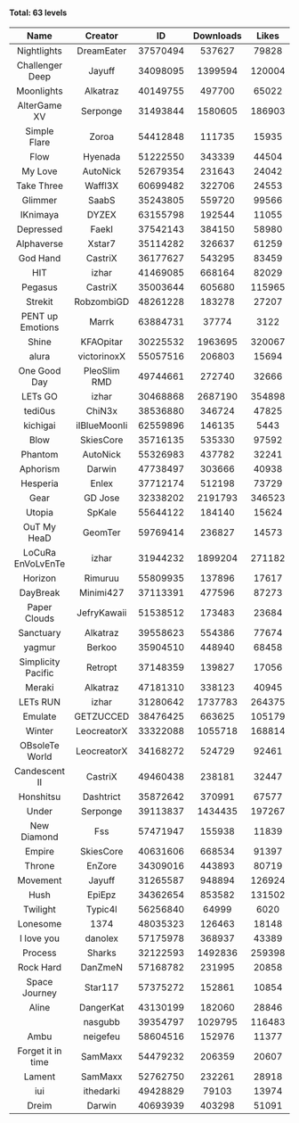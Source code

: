 #### Total: 63 levels

| Name | Creator | ID | Downloads | Likes |
|:---:|:---:|:---:|:---:|:---:|
| Nightlights | DreamEater | 37570494 | 537627 | 79828
| Challenger Deep | Jayuff | 34098095 | 1399594 | 120004
| Moonlights | Alkatraz | 40149755 | 497700 | 65022
| AlterGame XV | Serponge | 31493844 | 1580605 | 186903
| Simple Flare | Zoroa | 54412848 | 111735 | 15935
| Flow | Hyenada | 51222550 | 343339 | 44504
| My Love | AutoNick | 52679354 | 231643 | 24042
| Take Three | Waffl3X | 60699482 | 322706 | 24553
| Glimmer | SaabS | 35243805 | 559720 | 99566
| IKnimaya | DYZEX | 63155798 | 192544 | 11055
| Depressed | FaekI | 37542143 | 384150 | 58980
| Alphaverse | Xstar7 | 35114282 | 326637 | 61259
| God Hand | CastriX | 36177627 | 543295 | 83459
| HIT | izhar | 41469085 | 668164 | 82029
| Pegasus | CastriX | 35003644 | 605680 | 115965
| Strekit | RobzombiGD | 48261228 | 183278 | 27207
| PENT up Emotions | Marrk | 63884731 | 37774 | 3122
| Shine | KFAOpitar | 30225532 | 1963695 | 320067
| alura | victorinoxX | 55057516 | 206803 | 15694
| One Good Day | PleoSlim RMD | 49744661 | 272740 | 32666
| LETs GO | izhar | 30468868 | 2687190 | 354898
| tedi0us | ChiN3x | 38536880 | 346724 | 47825
| kichigai | iIBlueMoonIi | 62559896 | 146135 | 5443
| Blow | SkiesCore | 35716135 | 535330 | 97592
| Phantom | AutoNick | 55326983 | 437782 | 32241
| Aphorism | Darwin | 47738497 | 303666 | 40938
| Hesperia | Enlex | 37712174 | 512198 | 73729
| Gear | GD Jose | 32338202 | 2191793 | 346523
| Utopia | SpKale | 55644122 | 184140 | 15624
| OuT My HeaD | GeomTer | 59769414 | 236827 | 14573
| LoCuRa EnVoLvEnTe | izhar | 31944232 | 1899204 | 271182
| Horizon | Rimuruu | 55809935 | 137896 | 17617
| DayBreak | Minimi427 | 37113391 | 477596 | 87273
| Paper Clouds | JefryKawaii | 51538512 | 173483 | 23684
| Sanctuary | Alkatraz | 39558623 | 554386 | 77674
| yagmur | Berkoo | 35904510 | 448940 | 68458
| Simplicity Pacific | Retropt | 37148359 | 139827 | 17056
| Meraki | Alkatraz | 47181310 | 338123 | 40945
| LETs  RUN | izhar | 31280642 | 1737783 | 264375
| Emulate | GETZUCCED | 38476425 | 663625 | 105179
| Winter | LeocreatorX | 33322088 | 1055718 | 168814
| OBsoleTe World | LeocreatorX | 34168272 | 524729 | 92461
| Candescent II | CastriX | 49460438 | 238181 | 32447
| Honshitsu | Dashtrict | 35872642 | 370991 | 67577
| Under | Serponge | 39113837 | 1434435 | 197267
| New Diamond | Fss | 57471947 | 155938 | 11839
| Empire | SkiesCore | 40631606 | 668534 | 91397
| Throne | EnZore | 34309016 | 443893 | 80719
| Movement | Jayuff | 31265587 | 948894 | 126924
| Hush | EpiEpz | 34362654 | 853582 | 131502
| Twilight | Typic4l | 56256840 | 64999 | 6020
| Lonesome | 1374 | 48035323 | 126463 | 18148
| I love you | danolex | 57175978 | 368937 | 43389
| Process | Sharks | 32122593 | 1492836 | 259398
| Rock Hard | DanZmeN | 57168782 | 231995 | 20858
| Space Journey | Star117 | 57375272 | 152861 | 10854
| Aline | DangerKat | 43130199 | 182060 | 28846
|   | nasgubb | 39354797 | 1029795 | 116483
| Ambu | neigefeu | 58604516 | 152976 | 11377
| Forget it in time | SamMaxx | 54479232 | 206359 | 20607
| Lament | SamMaxx | 52762750 | 232261 | 28918
| iui | ithedarki | 49428829 | 79103 | 13974
| Dreim | Darwin | 40693939 | 403298 | 51091

